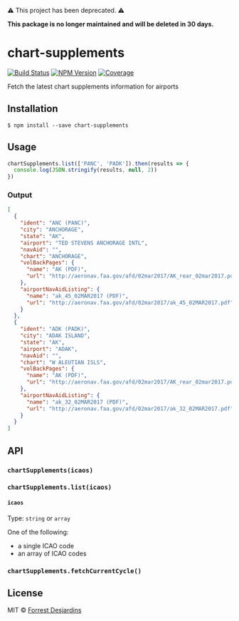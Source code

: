 ⚠️ This project has been deprecated. ⚠️

**This package is no longer maintained and will be deleted in 30 days.**

# chart-supplements

[![Build Status][travis-image]][travis-url]
[![NPM Version][npm-image]][npm-url]
[![Coverage][coveralls-image]][coveralls-url]

Fetch the latest chart supplements information for airports

## Installation

```
$ npm install --save chart-supplements
```

## Usage

```js
chartSupplements.list(['PANC', 'PADK']).then(results => {
  console.log(JSON.stringify(results, null, 2))
})
```

### Output

```json
[
  {
    "ident": "ANC (PANC)",
    "city": "ANCHORAGE",
    "state": "AK",
    "airport": "TED STEVENS ANCHORAGE INTL",
    "navAid": "",
    "chart": "ANCHORAGE",
    "volBackPages": {
      "name": "AK (PDF)",
      "url": "http://aeronav.faa.gov/afd/02mar2017/AK_rear_02mar2017.pdf"
    },
    "airportNavAidListing": {
      "name": "ak_45_02MAR2017 (PDF)",
      "url": "http://aeronav.faa.gov/afd/02mar2017/ak_45_02MAR2017.pdf"
    }
  },
  {
    "ident": "ADK (PADK)",
    "city": "ADAK ISLAND",
    "state": "AK",
    "airport": "ADAK",
    "navAid": "",
    "chart": "W ALEUTIAN ISLS",
    "volBackPages": {
      "name": "AK (PDF)",
      "url": "http://aeronav.faa.gov/afd/02mar2017/AK_rear_02mar2017.pdf"
    },
    "airportNavAidListing": {
      "name": "ak_32_02MAR2017 (PDF)",
      "url": "http://aeronav.faa.gov/afd/02mar2017/ak_32_02MAR2017.pdf"
    }
  }
]
```

## API

### `chartSupplements(icaos)`
### `chartSupplements.list(icaos)`

#### `icaos`

Type: `string` or `array`

One of the following:
- a single ICAO code
- an array of ICAO codes

### `chartSupplements.fetchCurrentCycle()`

## License

MIT © [Forrest Desjardins](https://github.com/fdesjardins)

[npm-url]: https://www.npmjs.com/package/chart-supplements
[npm-image]: https://img.shields.io/npm/v/chart-supplements.svg?style=flat
[travis-url]: https://travis-ci.org/fdesjardins/chart-supplements
[travis-image]: https://img.shields.io/travis/fdesjardins/chart-supplements.svg?style=flat
[coveralls-url]: https://coveralls.io/r/fdesjardins/chart-supplements
[coveralls-image]: https://img.shields.io/coveralls/fdesjardins/chart-supplements.svg?style=flat
